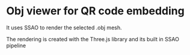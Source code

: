 # Obj viewer for QR code embedding

It uses SSAO to render the selected .obj mesh.

The rendering is created with the Three.js library and its built in SSAO pipeline
